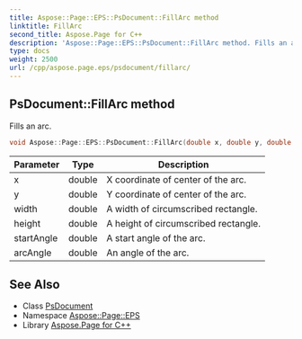 ```yaml
---
title: Aspose::Page::EPS::PsDocument::FillArc method
linktitle: FillArc
second_title: Aspose.Page for C++
description: 'Aspose::Page::EPS::PsDocument::FillArc method. Fills an arc in C++.'
type: docs
weight: 2500
url: /cpp/aspose.page.eps/psdocument/fillarc/
---
```

## PsDocument::FillArc method


Fills an arc.

```cpp
void Aspose::Page::EPS::PsDocument::FillArc(double x, double y, double width, double height, double startAngle, double arcAngle)
```


| Parameter | Type | Description |
| --- | --- | --- |
| x | double | X coordinate of center of the arc. |
| y | double | Y coordinate of center of the arc. |
| width | double | A width of circumscribed rectangle. |
| height | double | A height of circumscribed rectangle. |
| startAngle | double | A start angle of the arc. |
| arcAngle | double | An angle of the arc. |

## See Also

* Class [PsDocument](../)
* Namespace [Aspose::Page::EPS](../../)
* Library [Aspose.Page for C++](../../../)
